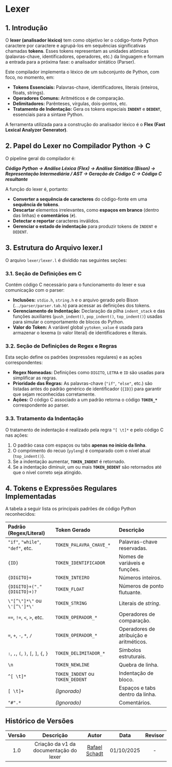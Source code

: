 # Lexer

## 1. Introdução

O **lexer (analisador léxico)** tem como objetivo ler o código-fonte Python caractere por caractere e agrupá-los em sequências significativas chamadas **tokens**. Esses tokens representam as unidades atômicas (palavras-chave, identificadores, operadores, etc.) da linguagem e formam a entrada para a próxima fase: o analisador sintático (Parser).

Este compilador implementa o léxico de um subconjunto de Python, com foco, no momento, em:

- **Tokens Essenciais:** Palavras-chave, identificadores, literais (inteiros, floats, strings).
- **Operadores Comuns:** Aritméticos e de comparação.
- **Delimitadores:** Parênteses, vírgulas, dois-pontos, etc.
- **Tratamento de Indentação:** Gera os tokens especiais **`INDENT`** e **`DEDENT`**, essenciais para a sintaxe Python.

A ferramenta utilizada para a construção do analisador léxico é o **Flex (Fast Lexical Analyzer Generator)**.



## 2. Papel do Lexer no Compilador Python → C

O pipeline geral do compilador é:

***Código Python → Análise Léxica (**Flex**) → Análise Sintática (Bison) → Representação Intermediária / AST → Geração de Código C → Código C resultante***

A função do lexer é, portanto:

- **Converter a sequência de caracteres** do código-fonte em uma **sequência de tokens**.
- **Descartar** elementos irrelevantes, como **espaços em branco** (dentro das linhas) e **comentários** (`#`).
- **Detectar e reportar** caracteres inválidos.
- **Gerenciar o estado de indentação** para produzir tokens de `INDENT` e `DEDENT`.



## 3. Estrutura do Arquivo lexer.l

O arquivo `lexer/lexer.l` é dividido nas seguintes seções:

### 3.1. Seção de Definições em C

Contém código C necessário para o funcionamento do lexer e sua comunicação com o parser:

- **Inclusões:** `stdio.h`, `string.h` e o arquivo gerado pelo Bison (`../parser/parser.tab.h`) para acessar as definições dos tokens.
- **Gerenciamento de Indentação:** Declaração da pilha `indent_stack` e das funções auxiliares (`push_indent()`, `pop_indent()`, `top_indent()`) usadas para simular o comportamento de blocos do Python.
- **Valor do Token:** A variável global `yytoken_value` é usada para armazenar o lexema (o valor literal) de identificadores e literais.

### 3.2. Seção de Definições de Regex e Regras

Esta seção define os padrões (expressões regulares) e as ações correspondentes:

- **Regex Nomeadas:** Definições como `DIGITO`, `LETRA` e `ID` são usadas para simplificar as regras.
- **Prioridade das Regras:** As palavras-chave (`"if"`, `"else"`, etc.) são listadas antes do padrão genérico de identificador (`{ID}`) para garantir que sejam reconhecidas corretamente.
- **Ações:** O código C associado a um padrão retorna o código **`TOKEN_*`** correspondente ao parser.

### 3.3. Tratamento da Indentação

O tratamento de indentação é realizado pela regra `^[ \t]*` e pelo código C nas ações:

1.  O padrão casa com espaços ou tabs **apenas no início da linha**.
2.  O comprimento do recuo (`yyleng`) é comparado com o nível atual (`top_indent()`).
3.  Se a indentação aumentar, **`TOKEN_INDENT`** é retornado.
4.  Se a indentação diminuir, um ou mais **`TOKEN_DEDENT`** são retornados até que o nível correto seja atingido.



## 4. Tokens e Expressões Regulares Implementadas

A tabela a seguir lista os principais padrões de código Python reconhecidos:

| Padrão (Regex/Literal) | Token Gerado | Descrição |
| :--- | :--- | :--- |
| `"if"`, `"while"`, `"def"`, etc. | `TOKEN_PALAVRA_CHAVE_*` | Palavras-chave reservadas. |
| `{ID}` | `TOKEN_IDENTIFICADOR` | Nomes de variáveis e funções. |
| `{DIGITO}+` | `TOKEN_INTEIRO` | Números inteiros. |
| `{DIGITO}+("."{DIGITO}+)?` | `TOKEN_FLOAT` | Números de ponto flutuante. |
| `\"[^\"]*\"` ou `\'[^\']*\'` | `TOKEN_STRING` | Literais de *string*. |
| `==`, `!=`, `<`, `>`, etc. | `TOKEN_OPERADOR_*` | Operadores de comparação. |
| `=`, `+`, `-`, `*`, `/` | `TOKEN_OPERADOR_*` | Operadores de atribuição e aritméticos. |
| `:`, `,`, `(`, `)`, `[`, `]`, `{`, `}` | `TOKEN_DELIMITADOR_*` | Símbolos estruturais. |
| `\n` | `TOKEN_NEWLINE` | Quebra de linha. |
| `^[ \t]*` | `TOKEN_INDENT` ou `TOKEN_DEDENT` | Indentação de bloco. |
| `[ \t]+` | *(Ignorado)* | Espaços e tabs dentro da linha. |
| `"#".*` | *(Ignorado)* | Comentários. |



## Histórico de Versões 

| Versão |Descrição     |Autor                                       |Data    |Revisor|
|:-:     | :-:          | :-:                                        | :-:        |:-:|
|1.0     | Criação da v1 da documentação do lexer | [Rafael Schadt](https://github.com/RafaelSchadt)   | 01/10/2025 | - |

